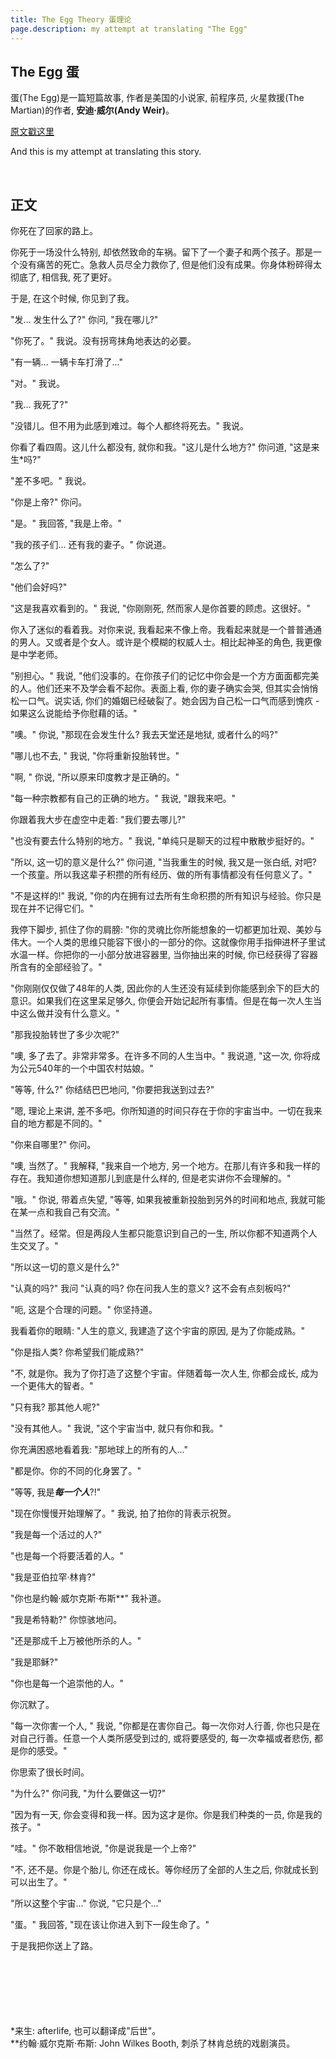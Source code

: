 ```yaml
---
title: The Egg Theory 蛋理论
page.description: my attempt at translating "The Egg"
---
```


## The Egg 蛋

蛋(The Egg)是一篇短篇故事, 作者是美国的小说家, 前程序员, 火星救援(The Martian)的作者, **安迪·威尔(Andy Weir)**。

[原文戳这里](http://www.galactanet.com/oneoff/theegg_mod.html)

And this is my attempt at translating this story.

<br>

## 正文
你死在了回家的路上。

你死于一场没什么特别, 却依然致命的车祸。留下了一个妻子和两个孩子。那是一个没有痛苦的死亡。急救人员尽全力救你了, 但是他们没有成果。你身体粉碎得太彻底了, 相信我, 死了更好。

于是, 在这个时候, 你见到了我。

"发... 发生什么了?" 你问, "我在哪儿?"

"你死了。" 我说。没有拐弯抹角地表达的必要。

"有一辆... 一辆卡车打滑了..."

"对。" 我说。

"我... 我死了?"

"没错儿。但不用为此感到难过。每个人都终将死去。" 我说。

你看了看四周。这儿什么都没有, 就你和我。"这儿是什么地方?" 你问道, "这是来生*吗?"

"差不多吧。" 我说。

"你是上帝?" 你问。

"是。" 我回答, "我是上帝。"

"我的孩子们... 还有我的妻子。" 你说道。

"怎么了?"

"他们会好吗?"

"这是我喜欢看到的。" 我说, "你刚刚死, 然而家人是你首要的顾虑。这很好。"

你入了迷似的看着我。对你来说, 我看起来不像上帝。我看起来就是一个普普通通的男人。又或者是个女人。或许是个模糊的权威人士。相比起神圣的角色, 我更像是中学老师。

"别担心。" 我说, "他们没事的。在你孩子们的记忆中你会是一个方方面面都完美的人。他们还来不及学会看不起你。表面上看, 你的妻子确实会哭, 但其实会悄悄松一口气。说实话, 你们的婚姻已经破裂了。她会因为自己松一口气而感到愧疚 - 如果这么说能给予你慰藉的话。"

"噢。" 你说, "那现在会发生什么? 我去天堂还是地狱, 或者什么的吗?"

"哪儿也不去, " 我说, "你将重新投胎转世。"

"啊, " 你说, "所以原来印度教才是正确的。"

"每一种宗教都有自己的正确的地方。" 我说, "跟我来吧。"

你跟着我大步在虚空中走着: "我们要去哪儿?"

"也没有要去什么特别的地方。" 我说, "单纯只是聊天的过程中散散步挺好的。"

"所以, 这一切的意义是什么?" 你问道, "当我重生的时候, 我又是一张白纸, 对吧? 一个孩童。所以我这辈子积攒的所有经历、做的所有事情都没有任何意义了。"

"不是这样的!" 我说, "你的内在拥有过去所有生命积攒的所有知识与经验。你只是现在并不记得它们。"

我停下脚步, 抓住了你的肩膀: "你的灵魂比你所能想象的一切都更加壮观、美妙与伟大。一个人类的思维只能容下很小的一部分的你。这就像你用手指伸进杯子里试水温一样。你把你的一小部分放进容器里, 当你抽出来的时候, 你已经获得了容器所含有的全部经验了。"

"你刚刚仅仅做了48年的人类, 因此你的人生还没有延续到你能感到余下的巨大的意识。如果我们在这里呆足够久, 你便会开始记起所有事情。但是在每一次人生当中这么做并没有什么意义。"

"那我投胎转世了多少次呢?"

"噢, 多了去了。非常非常多。在许多不同的人生当中。" 我说道, "这一次, 你将成为公元540年的一个中国农村姑娘。"

"等等, 什么?" 你结结巴巴地问, "你要把我送到过去?"

"嗯, 理论上来讲, 差不多吧。你所知道的时间只存在于你的宇宙当中。一切在我来自的地方都是不同的。"

"你来自哪里?" 你问。

"噢, 当然了。" 我解释, "我来自一个地方, 另一个地方。在那儿有许多和我一样的存在。我知道你想知道那儿到底是什么样的, 但是老实讲你不会理解的。"

"哦。" 你说, 带着点失望, "等等, 如果我被重新投胎到另外的时间和地点, 我就可能在某一点和我自己有交流。"

"当然了。经常。但是两段人生都只能意识到自己的一生, 所以你都不知道两个人生交叉了。"

"所以这一切的意义是什么?"

"认真的吗?" 我问 "认真的吗? 你在问我人生的意义? 这不会有点刻板吗?"

"呃, 这是个合理的问题。" 你坚持道。

我看着你的眼睛: "人生的意义, 我建造了这个宇宙的原因, 是为了你能成熟。"

"你是指人类? 你希望我们能成熟?"

"不, 就是你。我为了你打造了这整个宇宙。伴随着每一次人生, 你都会成长, 成为一个更伟大的智者。"

"只有我? 那其他人呢?"

"没有其他人。" 我说, "这个宇宙当中, 就只有你和我。"

你充满困惑地看着我: "那地球上的所有的人..."

"都是你。你的不同的化身罢了。"

"等等, 我是***每一个人***?!"

"现在你慢慢开始理解了。" 我说, 拍了拍你的背表示祝贺。

"我是每一个活过的人?"

"也是每一个将要活着的人。"

"我是亚伯拉罕·林肯?"

"你也是约翰·威尔克斯·布斯**" 我补道。

"我是希特勒?" 你惊骇地问。

"还是那成千上万被他所杀的人。"

"我是耶稣?"

"你也是每一个追崇他的人。"

你沉默了。

"每一次你害一个人, " 我说, "你都是在害你自己。每一次你对人行善, 你也只是在对自己行善。任意一个人类所感受到过的, 或将要感受的, 每一次幸福或者悲伤, 都是你的感受。"

你思索了很长时间。

"为什么?" 你问我, "为什么要做这一切?"

"因为有一天, 你会变得和我一样。因为这才是你。你是我们种类的一员, 你是我的孩子。"

"哇。" 你不敢相信地说, "你是说我是一个上帝?"

"不, 还不是。你是个胎儿, 你还在成长。等你经历了全部的人生之后, 你就成长到可以出生了。"

"所以这整个宇宙..." 你说, "它只是个..."

"蛋。" 我回答, "现在该让你进入到下一段生命了。"

于是我把你送上了路。









<br/><br/><br/><br/><br/><br/>
*来生: afterlife, 也可以翻译成"后世"。\
**约翰·威尔克斯·布斯: John Wilkes Booth, 刺杀了林肯总统的戏剧演员。